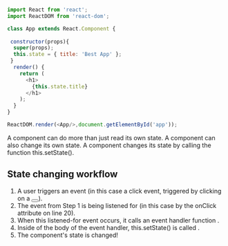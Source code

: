 
```Javascript

import React from 'react';
import ReactDOM from 'react-dom';

class App extends React.Component {
	
 constructor(props){
  super(props);
  this.state = { title: 'Best App' };
 }
  render() {
    return (
      <h1>
	    {this.state.title}
      </h1>
    );
  }
}

ReactDOM.render(<App/>,document.getElementById('app'));
```

 A component can do more than just read its own state. A component can also change its own state. A component 
 changes its state by calling the function this.setState().


 ## State changing workflow

1. A user triggers an event (in this case a click event, triggered by clicking on a <button></button>).
2. The event from Step 1 is being listened for (in this case by the onClick attribute on line 20).
3. When this listened-for event occurs, it calls an event handler function .
4. Inside of the body of the event handler, this.setState() is called .
5. The component's state is changed!



